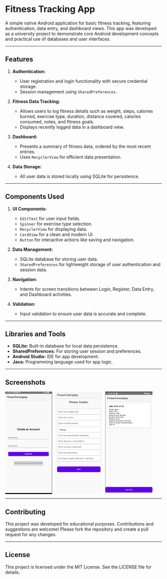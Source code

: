 # Fitness Tracking App

A simple native Android application for basic fitness tracking, featuring authentication, data entry, and dashboard views. This app was developed as a university project to demonstrate core Android development concepts and practical use of databases and user interfaces.

---

## Features

1. **Authentication:**
   - User registration and login functionality with secure credential storage.
   - Session management using `SharedPreferences`.

2. **Fitness Data Tracking:**
   - Allows users to log fitness details such as weight, steps, calories burned, exercise type, duration, distance covered, calories consumed, notes, and fitness goals.
   - Displays recently logged data in a dashboard view.

3. **Dashboard:**
   - Presents a summary of fitness data, ordered by the most recent entries.
   - Uses `RecyclerView` for efficient data presentation.

4. **Data Storage:**
   - All user data is stored locally using SQLite for persistence.

---

## Components Used

1. **UI Components:**
   - `EditText` for user input fields.
   - `Spinner` for exercise type selection.
   - `RecyclerView` for displaying data.
   - `CardView` for a clean and modern UI.
   - `Button` for interactive actions like saving and navigation.

2. **Data Management:**
   - SQLite database for storing user data.
   - `SharedPreferences` for lightweight storage of user authentication and session data.

3. **Navigation:**
   - Intents for screen transitions between Login, Register, Data Entry, and Dashboard activities.

4. **Validation:**
   - Input validation to ensure user data is accurate and complete.

---

## Libraries and Tools

- **SQLite:** Built-in database for local data persistence.
- **SharedPreferences:** For storing user session and preferences.
- **Android Studio:** IDE for app development.
- **Java:** Programming language used for app logic.

---

## Screenshots

<div style="display: flex; gap: 10px;">
    <img src="screenshots/register-view.jpg" alt="Log Activity Overview" style="width: 30%;"/>
    <img src="Screenshots/data-entry-view.jpg" alt="Log Custom Activity Overview" style="width: 30%;"/>
    <img src="Screenshots/dashboard-view.jpg" alt="Log Custom Activity Overview" style="width: 30%;"/>
</div>

---

## Contributing

This project was developed for educational purposes. Contributions and suggestions are welcome! Please fork the repository and create a pull request for any changes.

---

## License

This project is licensed under the MIT License. See the LICENSE file for details.

